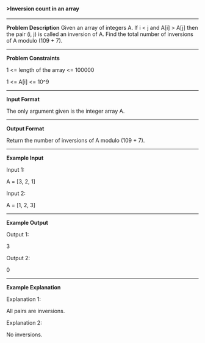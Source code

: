 <h4>>Inversion count in an array</h4>
<hr/>
<b>Problem Description</b>
Given an array of integers A. If i < j and A[i] > A[j] then the pair (i, j) is called an inversion of A. Find the total number of inversions of A modulo (109 + 7).
<hr/>


<b>Problem Constraints</b>

1 <= length of the array <= 100000

1 <= A[i] <= 10^9
<hr/>


<b>Input Format</b>

The only argument given is the integer array A.
<hr/>


<b>Output Format</b>

Return the number of inversions of A modulo (109 + 7).
<hr/>


<b>Example Input</b>

Input 1:

A = [3, 2, 1]

Input 2:

A = [1, 2, 3]
<hr/>

<b>Example Output</b>

Output 1:

3

Output 2:

0
<hr/>

<b>Example Explanation</b>

Explanation 1:

All pairs are inversions.

Explanation 2:

No inversions.
